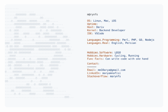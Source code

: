 <a href="https://github.com/MaryNfs/MaryNfs">
  <picture>
    <source media="(prefers-color-scheme: dark)" srcset="https://raw.githubusercontent.com/MaryNfs/MaryNfs/main/dark_mode.svg">
    <img alt="Maryam Nafisi's GitHub Profile README" src="https://raw.githubusercontent.com/MaryNfs/MaryNfs/main/light_mode.svg">
  </picture>
</a>
